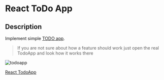 # React ToDo App

## Description
Implement simple [TODO app](http://todomvc.com/examples/vanillajs/).

> If you are not sure about how a feature should work just open the real TodoApp and look how it works there

![todoapp](./description/todoapp.gif)

[React TodoApp](https://rustron.github.io/react_todo-app/)
